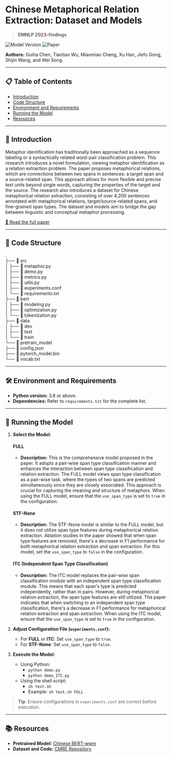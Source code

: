 # Chinese Metaphorical Relation Extraction: Dataset and Models
> **EMNLP 2023-findings**

![Model Version](https://img.shields.io/badge/Model-PyTorch-blue) ![Paper](https://img.shields.io/badge/Paper-EMNLP2023-green)

**Authors:** Guiha Chen, Tiantian Wu, Miaomiao Cheng, Xu Han, Jiefu Gong, Shijin Wang, and Wei Song.

---

## 📋 Table of Contents
- [Introduction](#anchor-introduction)
- [Code Structure](#anchor-code-structure)
- [Environment and Requirements](#anchor-environment-and-requirements)
- [Running the Model](#anchor-running-the-model)
- [Resources](#anchor-resources)



---

<a id="anchor-introduction"></a>
## 📌 Introduction

Metaphor identification has traditionally been approached as a sequence labeling or a syntactically related word-pair classification problem. This research introduces a novel formulation, viewing metaphor identification as a relation extraction problem. The paper proposes metaphorical relations, which are connections between two spans in sentences: a target span and a source-related span. This approach allows for more flexible and precise text units beyond single words, capturing the properties of the target and the source. The research also introduces a dataset for Chinese metaphorical relation extraction, consisting of over 4,200 sentences annotated with metaphorical relations, target/source-related spans, and fine-grained span types. The dataset and models aim to bridge the gap between linguistic and conceptual metaphor processing.

[📜 Read the full paper](https://openreview.net/forum?id=RO460OVpev&referrer=%5BAuthor%20Console%5D(%2Fgroup%3Fid%3DEMNLP%2F2023%2FConference%2FAuthors%23your-submissions))

---

<a id="anchor-code-structure"></a>
## 📂 Code Structure


.  
├── 📁 src  
│   ├── 📄 metaphor.py  
│   ├── 📄 demo.py  
│   ├── 📄 metrics.py  
│   ├── 📄 utils.py  
│   ├── 📄 experiments.conf  
│   └── 📄 requirements.txt  
├── 📁 bert  
│   ├── 📄 modeling.py  
│   ├── 📄 optimization.py  
│   └── 📄 tokenization.py  
├── 📁 data  
│   ├── 📁 dev  
│   ├── 📁 test  
│   └── 📁 train  
└── 📁 pretrain_model  
    ├── 📄 config.json  
    ├── 📄 pytorch_model.bin  
    └── 📄 vocab.txt  


---


<a id="anchor-environment-and-requirements"></a>
## 🛠 Environment and Requirements

- **Python version:** 3.8 or above.
- **Dependencies:** Refer to `requirements.txt` for the complete list.

---

<a id="anchor-running-the-model"></a>
## 🚀 Running the Model

1. **Select the Model:** 
   
   #### FULL
   - **Description:** This is the comprehensive model proposed in the paper. It adopts a pair-wise span type classification manner and enhances the interaction between span type classification and relation extraction. The FULL model views span type classification as a pair-wise task, where the types of two spans are predicted simultaneously since they are closely associated. This approach is crucial for capturing the meaning and structure of metaphors. When using the FULL model, ensure that the `use_span_type` is set to `true` in the configuration.
   
   #### STF-None
   - **Description:** The STF-None model is similar to the FULL model, but it does not utilize span type features during metaphorical relation extraction. Ablation studies in the paper showed that when span type features are removed, there's a decrease in F1 performance for both metaphorical relation extraction and span extraction. For this model, set the `use_span_type` to `false` in the configuration.
   
   #### ITC (Independent Span Type Classification)
   - **Description:** The ITC model replaces the pair-wise span classification module with an independent span type classification module. This means that each span's type is predicted independently, rather than in pairs. However, during metaphorical relation extraction, the span type features are still utilized. The paper indicates that when switching to an independent span type classification, there's a decrease in F1 performance for metaphorical relation extraction and span extraction. When using the ITC model, ensure that the `use_span_type` is set to `true` in the configuration.

2. **Adjust Configuration File (`experiments.conf`):** 
   - For **FULL** or **ITC**: Set `use_span_type` to `true`.
   - For **STF-None**: Set `use_span_type` to `false`.

3. **Execute the Model:** 
   - Using Python: 
     - `python demo.py`
     - `python demo_ITC.py`
   - Using the shell script:
     - `sh test.sh`
     - Example: `sh test.sh FULL`

> **Tip**: Ensure configurations in `experiments.conf` are correct before execution.


---

<a id="anchor-resources"></a>
## 📚 Resources

- **Pretrained Model:** [Chinese BERT-wwm](https://github.com/ymcui/Chinese-BERT-wwm)
- **Dataset and Code:** [CMRE Repository](https://github.com/cnunlp/CMRE)

